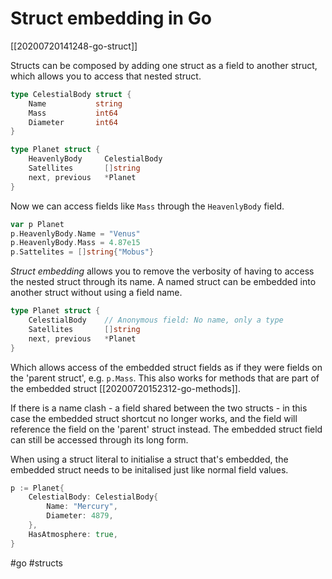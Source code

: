 # Struct embedding in Go

[[20200720141248-go-struct]]

Structs can be composed by adding one struct as a field to another struct, which allows you to access that nested struct. 
```go
type CelestialBody struct {
    Name           string
    Mass           int64
    Diameter       int64
}

type Planet struct {
    HeavenlyBody     CelestialBody
    Satellites       []string
    next, previous   *Planet
}
```

Now we can access fields like `Mass` through the `HeavenlyBody` field.
```go
var p Planet
p.HeavenlyBody.Name = "Venus"
p.HeavenlyBody.Mass = 4.87e15
p.Sattelites = []string{"Mobus"}
```

_Struct embedding_ allows you to remove the verbosity of having to access the nested struct through its name. A named struct can be embedded into another struct without using a field name.
```go
type Planet struct {
    CelestialBody    // Anonymous field: No name, only a type
    Satellites       []string
    next, previous   *Planet
}
```

Which allows access of the embedded struct fields as if they were fields on the 'parent struct', e.g. `p.Mass`. This also works for methods that are part of the embedded struct [[20200720152312-go-methods]].

If there is a name clash - a field shared between the two structs - in this case the embedded struct shortcut no longer works, and the field will reference the field on the 'parent' struct instead. The embedded struct field can still be accessed through its long form.

When using a struct literal to initialise a struct that's embedded, the embedded struct needs to be initalised just like normal field values.
```go
p := Planet{
    CelestialBody: CelestialBody{
        Name: "Mercury",
        Diameter: 4879,
    },
    HasAtmosphere: true,
}
```

#go
#structs